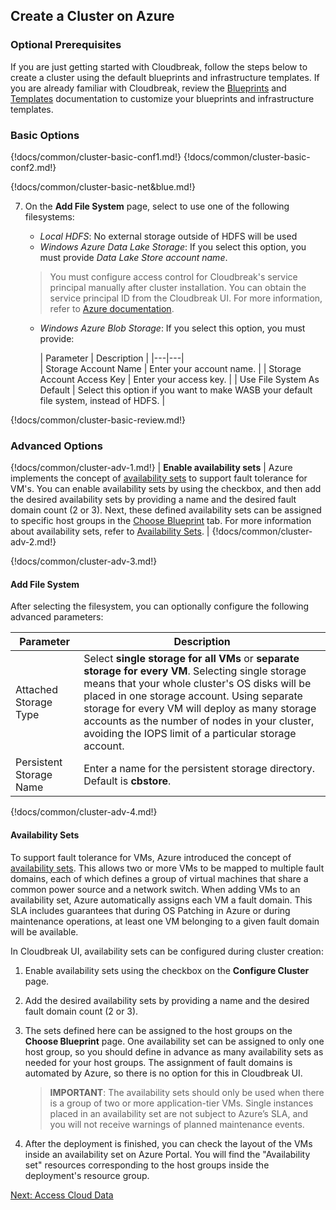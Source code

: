 ## Create a Cluster on Azure 

### Optional Prerequisites 

If you are just getting started with Cloudbreak, follow the steps below to create a cluster using the default blueprints and infrastructure templates. If you are already familiar with Cloudbreak, review the [Blueprints](blueprints.md) and [Templates](templates-azure.md) documentation to customize your blueprints and infrastructure templates.  

### Basic Options 

{!docs/common/cluster-basic-conf1.md!}
{!docs/common/cluster-basic-conf2.md!}

{!docs/common/cluster-basic-net&blue.md!}

7. On the **Add File System** page, select to use one of the following filesystems:

    * *Local HDFS*: No external storage outside of HDFS will be used
    * *Windows Azure Data Lake Storage*: If you select this option, you must provide *Data Lake Store account name*.  
    > You must configure access control for Cloudbreak's service principal manually after cluster installation. You can obtain the service principal ID from the Cloudbreak UI. For more information, refer to [Azure documentation](https://docs.microsoft.com/en-us/azure/data-lake-store/data-lake-store-access-control).  
    * *Windows Azure Blob Storage*: If you select this option, you must provide:

        | Parameter | Description |
|---|---|  
| Storage Account Name | Enter your account name. |
| Storage Account Access Key | Enter your access key. |
| Use File System As Default | Select this option if you want to make WASB your default file system, instead of HDFS. |

{!docs/common/cluster-basic-review.md!}


### Advanced Options

{!docs/common/cluster-adv-1.md!}
| **Enable availability sets** | Azure implements the concept of [availability sets](https://docs.microsoft.com/en-us/azure/virtual-machines/linux/infrastructure-availability-sets-guidelines#availability-sets) to support fault tolerance for VM's. You can enable availability sets by using the checkbox, and then add the desired availability sets by providing a name and the desired fault domain count (2 or 3). Next, these defined availability sets can be assigned to specific host groups in the [Choose Blueprint](#choose-blueprint) tab. For more information about availability sets, refer to [Availability Sets](#availability-sets). |
{!docs/common/cluster-adv-2.md!}

{!docs/common/cluster-adv-3.md!} 

#### Add File System

After selecting the filesystem, you can optionally configure the following advanced parameters:

| Parameter | Description |
|---|---|
| Attached Storage Type | Select **single storage for all VMs** or **separate storage for every VM**. Selecting single storage means that your whole cluster's OS disks will be placed in one storage account. Using separate storage for every VM will deploy as many storage accounts as the number of nodes in your cluster, avoiding the IOPS limit of a particular storage account. |
| Persistent Storage Name | Enter a name for the persistent storage directory. Default is **cbstore**. |

{!docs/common/cluster-adv-4.md!}


#### Availability Sets

To support fault tolerance for VMs, Azure introduced the concept of [availability sets](https://docs.microsoft.com/en-us/azure/virtual-machines/linux/manage-availability). This allows two or more VMs to be mapped to multiple fault domains, each of which defines a group of virtual machines that share a common power source and a network switch. When adding VMs to an availability set, Azure automatically assigns each VM a fault domain. This SLA includes guarantees that during OS Patching in Azure or during maintenance operations, at least one VM belonging to a given fault domain will be available.

In Cloudbreak UI, availability sets can be configured during cluster creation:

1. Enable availability sets using the checkbox on the **Configure Cluster** page. 

2. Add the desired availability sets by providing a name and the desired fault domain count (2 or 3).

3. The sets defined here can be assigned to the host groups on the **Choose Blueprint** page. One availability set can be assigned to only one host group, so you should define in advance as many availability sets as needed for your host groups. The assignment of fault domains is automated by Azure, so there is no option for this in Cloudbreak UI.

    > **IMPORTANT**: The availability sets should only be used when there is a group of two or more application-tier VMs. Single instances placed in an availability set are not subject to Azure’s SLA, and you will not receive warnings of planned maintenance events. 

4. After the deployment is finished, you can check the layout of the VMs inside an availability set on Azure Portal. You will find the "Availability set" resources corresponding to the host groups inside the deployment's resource group. 

<div class="next">
<a href="../azure-data/index.html">Next: Access Cloud Data</a>
</div>